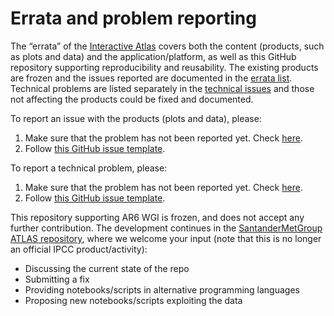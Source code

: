 

# Errata and problem reporting

The “errata” of the [Interactive Atlas](http://interactive-atlas.ipcc.ch) covers both the content (products, such as plots and data) and the application/platform, as well as this GitHub repository supporting reproducibility and reusability. The existing products are frozen and the issues reported are documented in the [errata list](https://github.com/IPCC-WG1/Atlas/issues?q=label%3Aerrata). Technical problems are listed separately in the [technical issues](https://github.com/IPCC-WG1/Atlas/issues?q=label%3Aproblem) and those not affecting the products could be fixed and documented. 

To report an issue with the products (plots and data), please:
 1. Make sure that the problem has not been reported yet. Check [here](https://github.com/IPCC-WG1/Atlas/issues?q=label%3Aerrata).
 2. Follow [this GitHub issue template](https://github.com/IPCC-WG1/Atlas/issues/new?labels=errata&template=problem-report.md).

To report a technical problem, please:
 1. Make sure that the problem has not been reported yet. Check [here](https://github.com/IPCC-WG1/Atlas/issues?q=label%3Aproblem).
 2. Follow [this GitHub issue template](https://github.com/IPCC-WG1/Atlas/issues/new?labels=problem&template=problem-report.md).


This repository supporting AR6 WGI is frozen, and does not accept any further contribution. The development continues in the [SantanderMetGroup ATLAS repository](https://github.com/SantanderMetGroup/ATLAS), where we welcome your input (note that this is no longer an official IPCC product/activity):

 - Discussing the current state of the repo
 - Submitting a fix
 - Providing notebooks/scripts in alternative programming languages
 - Proposing new notebooks/scripts exploiting the data
